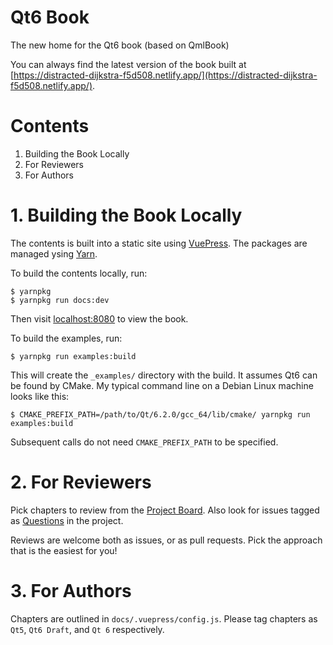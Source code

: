 # Qt6 Book

The new home for the Qt6 book (based on QmlBook)

You can always find the latest version of the book built at [https://distracted-dijkstra-f5d508.netlify.app/](https://distracted-dijkstra-f5d508.netlify.app/).

# Contents

1. Building the Book Locally
2. For Reviewers
3. For Authors

# 1. Building the Book Locally

The contents is built into a static site using [VuePress](https://vuepress.vuejs.org/). The packages are managed ysing [Yarn](https://yarnpkg.com/).

To build the contents locally, run:

```
$ yarnpkg
$ yarnpkg run docs:dev
```

Then visit [localhost:8080](http://localhost:8080) to view the book.

To build the examples, run:

```
$ yarnpkg run examples:build
```

This will create the `_examples/` directory with the build. It assumes Qt6 can be found by CMake. My typical command line on a Debian Linux machine looks like this:

```
$ CMAKE_PREFIX_PATH=/path/to/Qt/6.2.0/gcc_64/lib/cmake/ yarnpkg run examples:build
```

Subsequent calls do not need `CMAKE_PREFIX_PATH` to be specified.

# 2. For Reviewers

Pick chapters to review from the [Project Board](https://github.com/qmlbook/qt6book/projects/1). Also look for issues tagged as [Questions](https://github.com/qmlbook/qt6book/issues?q=is%3Aissue+is%3Aopen+label%3Aquestion) in the project.

Reviews are welcome both as issues, or as pull requests. Pick the approach that is the easiest for you!

# 3. For Authors

Chapters are outlined in `docs/.vuepress/config.js`. Please tag chapters as `Qt5`, `Qt6 Draft`, and `Qt 6` respectively.
